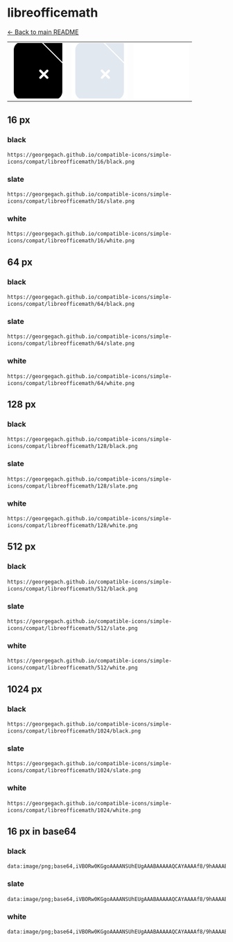 # libreofficemath

[← Back to main README](../../README.md)

<table><tr>
  <td><img src="./128/black.png" width="128" alt="libreofficemath black icon" /></td>
  <td><img src="./128/slate.png" width="128" alt="libreofficemath slate icon" /></td>
  <td><img src="./128/white.png" width="128" alt="libreofficemath white icon" /></td>
</tr></table>

## 16 px

### black
```
https://georgegach.github.io/compatible-icons/simple-icons/compat/libreofficemath/16/black.png
```

### slate
```
https://georgegach.github.io/compatible-icons/simple-icons/compat/libreofficemath/16/slate.png
```

### white
```
https://georgegach.github.io/compatible-icons/simple-icons/compat/libreofficemath/16/white.png
```

## 64 px

### black
```
https://georgegach.github.io/compatible-icons/simple-icons/compat/libreofficemath/64/black.png
```

### slate
```
https://georgegach.github.io/compatible-icons/simple-icons/compat/libreofficemath/64/slate.png
```

### white
```
https://georgegach.github.io/compatible-icons/simple-icons/compat/libreofficemath/64/white.png
```

## 128 px

### black
```
https://georgegach.github.io/compatible-icons/simple-icons/compat/libreofficemath/128/black.png
```

### slate
```
https://georgegach.github.io/compatible-icons/simple-icons/compat/libreofficemath/128/slate.png
```

### white
```
https://georgegach.github.io/compatible-icons/simple-icons/compat/libreofficemath/128/white.png
```

## 512 px

### black
```
https://georgegach.github.io/compatible-icons/simple-icons/compat/libreofficemath/512/black.png
```

### slate
```
https://georgegach.github.io/compatible-icons/simple-icons/compat/libreofficemath/512/slate.png
```

### white
```
https://georgegach.github.io/compatible-icons/simple-icons/compat/libreofficemath/512/white.png
```

## 1024 px

### black
```
https://georgegach.github.io/compatible-icons/simple-icons/compat/libreofficemath/1024/black.png
```

### slate
```
https://georgegach.github.io/compatible-icons/simple-icons/compat/libreofficemath/1024/slate.png
```

### white
```
https://georgegach.github.io/compatible-icons/simple-icons/compat/libreofficemath/1024/white.png
```

## 16 px in base64

### black
```
data:image/png;base64,iVBORw0KGgoAAAANSUhEUgAAABAAAAAQCAYAAAAf8/9hAAAABmJLR0QA/wD/AP+gvaeTAAAA20lEQVQ4jZ3SQUpDMRDG8V9btSqIiFBa990J6n08hQdx7d7DiGcQuyiCFVtciBQeaF1krI8S82o/CEkm3/yZSULSFZ7xicXKmOMO05X4VE2PmcT6+AhI3TeGdgC2lbWPc7xhVD9oZ+157eI0Sn/A3n8B0A3IDNUmAFI7F3hqAswbKjmBrULyz9kIh1LvPRxFfFGqYAevsR7jEjc5Yw4wiXi/4Fkq10If7ziI/QC30s2vBSCeKDSMueW3/6X+Ku94zdhG/yALqIquvCroxKaDM+mXtRoSv/CCa9x/Aw73NAVblLNTAAAAAElFTkSuQmCC
```

### slate
```
data:image/png;base64,iVBORw0KGgoAAAANSUhEUgAAABAAAAAQCAYAAAAf8/9hAAAABmJLR0QA/wD/AP+gvaeTAAABEUlEQVQ4jZWSMUsDQRSEv9lEjQFBichpYZcuiP4f/4Gd4C8Rwd4/ZCuBFMHiRI+AgpEDdyxyF6Ksl8sUC2/2zbx5ywpg+vJ+LfvG+AgI/MYX8Gg8FBqs8MVptn+4aHa8Ms4SYoCexJnQGHtSk4JPaoFgKyFcwqZvdE7QzDBZvUtNTEK4hxnJfgPGWLsbGVTYUdAIKKxYNhv4H9r0gQvM85oEnjclAZ00GHjuoG6VZIIpLJ4ws7pDWmRMGghty36tiqk6uuxY96nelEFuCKCsmtT40N0El1l8yOwtNuCY6IdvxyIkvFIGyJTLwgwBgoKAgzYrAAxacht/pLSBUbmu8S9qTaiOO0MOxBbaaMhNvAX4AShWXUkH27k3AAAAAElFTkSuQmCC
```

### white
```
data:image/png;base64,iVBORw0KGgoAAAANSUhEUgAAABAAAAAQCAYAAAAf8/9hAAAABmJLR0QA/wD/AP+gvaeTAAAA3klEQVQ4jZ3STUoDQRCG4ceg8QdERJDo3p0LvY+n8CoiuPcwHkLMIggKjrgQCQRMuZhKHGM7GfNuurv6q4+q6gYRcRkRTxHxGb8ZR8RdRFQL8cqMiHgoJDb5SJOmbgS99NjQzg7O8IZh86JXlJfZwikq3GP7vwawmSavmKxiQN3OOR6XGYyXVHIM6y3Js7sh9tS9H2I/49FWQR8vuR/hAjclYcngOeODFs2cUgsDvGM3z0e4VU++kwH5RMlJrmu++5/zV3kHHWMr/YOiwaRVVebHT7xWT3/aIXGa2iv4AmvuiSkOsb4aAAAAAElFTkSuQmCC
```

